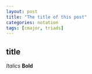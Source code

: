 ```yaml
---
layout: post
title: "The title of this post"
categories: notation
tags: [cmajor, triads]
---
```


title
-----

*Italics* **Bold**
